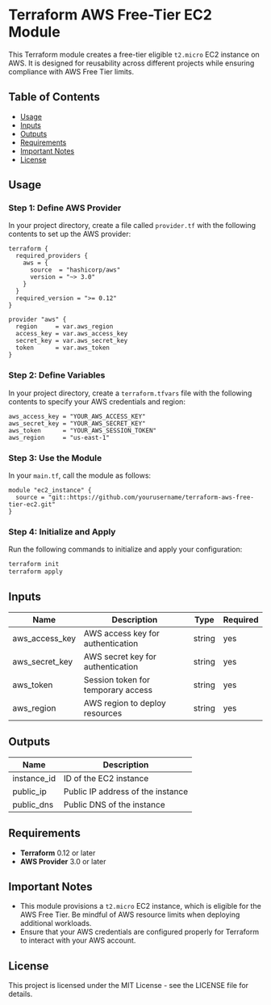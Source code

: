 # Terraform AWS Free-Tier EC2 Module

This Terraform module creates a free-tier eligible `t2.micro` EC2 instance on AWS. It is designed for reusability across different projects while ensuring compliance with AWS Free Tier limits.

## Table of Contents

- [Usage](#usage)
- [Inputs](#inputs)
- [Outputs](#outputs)
- [Requirements](#requirements)
- [Important Notes](#important-notes)
- [License](#license)

## Usage

### Step 1: Define AWS Provider

In your project directory, create a file called `provider.tf` with the following contents to set up the AWS provider:

```hcl
terraform {
  required_providers {
    aws = {
      source  = "hashicorp/aws"
      version = "~> 3.0"
    }
  }
  required_version = ">= 0.12"
}

provider "aws" {
  region     = var.aws_region
  access_key = var.aws_access_key
  secret_key = var.aws_secret_key
  token      = var.aws_token
}
```

### Step 2: Define Variables

In your project directory, create a `terraform.tfvars` file with the following contents to specify your AWS credentials and region:

```hcl
aws_access_key = "YOUR_AWS_ACCESS_KEY"
aws_secret_key = "YOUR_AWS_SECRET_KEY"
aws_token      = "YOUR_AWS_SESSION_TOKEN"
aws_region     = "us-east-1"
```

### Step 3: Use the Module

In your `main.tf`, call the module as follows:

```hcl
module "ec2_instance" {
  source = "git::https://github.com/yourusername/terraform-aws-free-tier-ec2.git"
}
```

### Step 4: Initialize and Apply

Run the following commands to initialize and apply your configuration:

```bash
terraform init
terraform apply
```

## Inputs

| Name           | Description                        | Type   | Required |
| -------------- | ---------------------------------- | ------ | -------- |
| aws_access_key | AWS access key for authentication  | string | yes      |
| aws_secret_key | AWS secret key for authentication  | string | yes      |
| aws_token      | Session token for temporary access | string | yes      |
| aws_region     | AWS region to deploy resources     | string | yes      |

## Outputs

| Name        | Description                       |
| ----------- | --------------------------------- |
| instance_id | ID of the EC2 instance            |
| public_ip   | Public IP address of the instance |
| public_dns  | Public DNS of the instance        |

## Requirements

- **Terraform** 0.12 or later
- **AWS Provider** 3.0 or later

## Important Notes

- This module provisions a `t2.micro` EC2 instance, which is eligible for the AWS Free Tier. Be mindful of AWS resource limits when deploying additional workloads.
- Ensure that your AWS credentials are configured properly for Terraform to interact with your AWS account.

## License

This project is licensed under the MIT License - see the LICENSE file for details.
